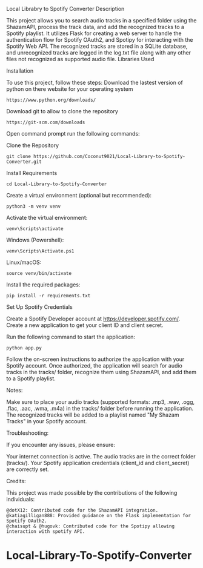 Local Librabry to Spotify Converter
Description

This project allows you to search audio tracks in a specified folder using the ShazamAPI, process the track data, and add the recognized tracks to a Spotify playlist. It utilizes Flask for creating a web server to handle the authentication flow for Spotify OAuth2, and Spotipy for interacting with the Spotify Web API. The recognized tracks are stored in a SQLite database, and unrecognized tracks are logged in the log.txt file along with any other files not recognized as supported audio file.
Libraries Used

Installation

To use this project, follow these steps:
Download the lastest version of python on there website for your operating system

    https://www.python.org/downloads/

Download git to allow to clone the repository

    https://git-scm.com/downloads

Open command prompt run the following commands:

Clone the Repository

    git clone https://github.com/Coconut9021/Local-Library-to-Spotify-Converter.git

Install Requirements

    cd Local-Library-to-Spotify-Converter

Create a virtual environment (optional but recommended):

    python3 -m venv venv

Activate the virtual environment:

    venv\Scripts\activate

Windows (Powershell):

    venv\Scripts\Activate.ps1

Linux/macOS:

    source venv/bin/activate

Install the required packages:

    pip install -r requirements.txt

Set Up Spotify Credentials

Create a Spotify Developer account at https://developer.spotify.com/.
Create a new application to get your client ID and client secret.

Run the following command to start the application:

    python app.py

Follow the on-screen instructions to authorize the application with your Spotify account.
Once authorized, the application will search for audio tracks in the tracks/ folder, recognize them using ShazamAPI, and add them to a Spotify playlist.

Notes:

Make sure to place your audio tracks (supported formats: .mp3, .wav, .ogg, .flac, .aac, .wma, .m4a) in the tracks/ folder before running the application.
The recognized tracks will be added to a playlist named "My Shazam Tracks" in your Spotify account.

Troubleshooting:

If you encounter any issues, please ensure:

Your internet connection is active.
The audio tracks are in the correct folder (tracks/).
Your Spotify application credentials (client_id and client_secret) are correctly set.

Credits:

This project was made possible by the contributions of the following individuals:

    @dotX12: Contributed code for the ShazamAPI integration.
    @katiagilligan888: Provided guidance on the Flask implementation for Spotify OAuth2.
    @chaisupt & @hugovk: Contributed code for the Spotipy allowing interaction with spotify API.
# Local-Library-To-Spotify-Converter
